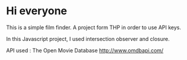 # Hi everyone

This is a simple film finder. A project form THP in order to use API keys.

In this Javascript project,  I used intersection observer and closure.

API used : The Open Movie Database http://www.omdbapi.com/